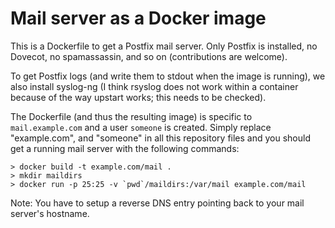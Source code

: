# Mail server as a Docker image

This is a Dockerfile to get a Postfix mail server. Only Postfix is installed,
no Dovecot, no spamassassin, and so on (contributions are welcome).

To get Postfix logs (and write them to stdout when the image is running), we
also install syslog-ng (I think rsyslog does not work within a container
because of the way upstart works; this needs to be checked).

The Dockerfile (and thus the resulting image) is specific to
`mail.example.com` and a user `someone` is created. Simply replace
"example.com", and "someone" in all this repository files and you should get a
running mail server with the following commands:

    > docker build -t example.com/mail .
    > mkdir maildirs
    > docker run -p 25:25 -v `pwd`/maildirs:/var/mail example.com/mail

Note: You have to setup a reverse DNS entry pointing back to your mail server's
hostname.
